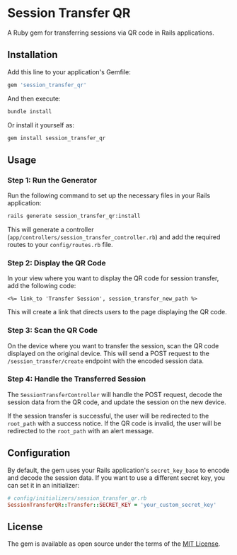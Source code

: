 # Session Transfer QR

A Ruby gem for transferring sessions via QR code in Rails applications.

## Installation

Add this line to your application's Gemfile:

```ruby
gem 'session_transfer_qr'
```

And then execute:

```sh
bundle install
```

Or install it yourself as:

```sh
gem install session_transfer_qr
```

## Usage

### Step 1: Run the Generator

Run the following command to set up the necessary files in your Rails application:

```sh
rails generate session_transfer_qr:install
```

This will generate a controller (`app/controllers/session_transfer_controller.rb`) and add the required routes to your `config/routes.rb` file.

### Step 2: Display the QR Code

In your view where you want to display the QR code for session transfer, add the following code:

```erb
<%= link_to 'Transfer Session', session_transfer_new_path %>
```

This will create a link that directs users to the page displaying the QR code.

### Step 3: Scan the QR Code

On the device where you want to transfer the session, scan the QR code displayed on the original device. This will send a POST request to the `/session_transfer/create` endpoint with the encoded session data.

### Step 4: Handle the Transferred Session

The `SessionTransferController` will handle the POST request, decode the session data from the QR code, and update the session on the new device.

If the session transfer is successful, the user will be redirected to the `root_path` with a success notice. If the QR code is invalid, the user will be redirected to the `root_path` with an alert message.

## Configuration

By default, the gem uses your Rails application's `secret_key_base` to encode and decode the session data. If you want to use a different secret key, you can set it in an initializer:

```ruby
# config/initializers/session_transfer_qr.rb
SessionTransferQR::Transfer::SECRET_KEY = 'your_custom_secret_key'
```


## License

The gem is available as open source under the terms of the [MIT License](https://opensource.org/licenses/MIT).